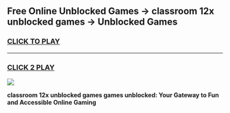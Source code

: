 
## Free Online Unblocked Games → classroom 12x unblocked games → Unblocked Games
<h3>
<a href="https://premium.freeplayer.one?title=classroom_12x_unblocked_games&ref=21F">CLICK TO PLAY</a></h3>
<hr>

<h3>
<a href="https://premium.freeplayer.one?title=classroom_12x_unblocked_games&ref=21F">CLICK 2 PLAY</a>
  
</h3>

<a href="https://premium.freeplayer.one?title=classroom_12x_unblocked_games&ref=21F/"><img src="https://clearcache.store/games.png"></a>


**classroom 12x unblocked games games unblocked: Your Gateway to Fun and Accessible Online Gaming**
